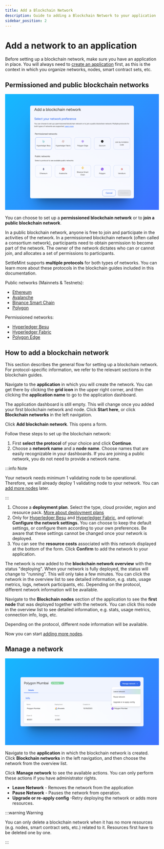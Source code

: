 ```yaml
---
title: Add a Blockchain Network
description: Guide to adding a Blockchain Network to your application
sidebar_position: 2
---
```


# Add a network to an application

Before setting up a blockchain network, make sure you have an application in place. You will always need to [create an application](0_create-an-application.md) first, as this is the context in which you organize networks, nodes, smart contract sets, etc.

## Permissioned and public blockchain networks

![Add A Blockchain Network](../../static/img/about-settlemint/add-network.png)

You can choose to set up a **permissioned blockchain network** or to **join a public blockchain network**.

In a public blockchain network, anyone is free to join and participate in the activities of the network. In a permissioned blockchain network (often called a consortium network), participants need to obtain permission to become part of the network. The owner of the network dictates who can or cannot join, and allocates a set of permissions to participants.

SettleMint supports **multiple protocols** for both types of networks. You can learn more about these protocols in the blockchain guides included in this documentation.

Public networks (Mainnets & Testnets):

- [Ethereum](../blockchain-guides/0_Ethereum/1_ethereum-the-basics.md)
- [Avalanche](../blockchain-guides/2_Avalanche/1_avalanche-the-basics.md)
- [Binance Smart Chain](../blockchain-guides/3_Binance-Smart-Chain/1_binance-smart-chain-the-basics.md)
- [Polygon](../blockchain-guides/4_Polygon/1_polygon-the-basics.md)

Permissioned networks:

- [Hyperledger Besu](../blockchain-guides/1_Hyperledger-Besu/1_enterprise-ethereum-the-basics.md)
- [Hyperledger Fabric](../blockchain-guides/5_Hyperledger-Fabric/1_hyperledger-fabric-the-basics.md)
- [Polygon Edge](../blockchain-guides/6_Polygon-Edge/1_polygon-edge-the-basics.md)

## How to add a blockchain network

This section describes the general flow for setting up a blockchain network. For protocol-specific information, we refer to the relevant sections in the blockchain guides.

Navigate to the **application** in which you will create the network. You can get there by clicking the **grid icon** in the upper right corner, and then clicking the **application name** to go to the application dashboard.

The application dashboard is still empty. This will change once you added your first blockchain network and node. Click **Start here**, or click **Blockchain networks** in the left navigation.

Click **Add blockchain network**. This opens a form.

Follow these steps to set up the blockchain network:

1. First **select the protocol** of your choice and click **Continue**.
2. Choose a **network name** and a **node name**. Choose names that are easily recognizable in your dashboards. If you are joining a public network, you do not need to provide a network name.

:::info Note

Your network needs minimum 1 validating node to be operational. Therefore, we will already deploy 1 validating node to your network. You can [add more nodes](2_add-a-node-to-a-network.md) later.

:::

1. Choose a **deployment plan**. Select the type, cloud provider, region and resource pack. [More about deployment plans](../launch-platform/managed-cloud-deployment/13_deployment-plans.md)
2. Only for [Hyperledger Besu](../blockchain-guides/1_Hyperledger-Besu/2_enterprise-ethereum-network-settings.md) and [Hyperledger Fabric](../blockchain-guides/5_Hyperledger-Fabric/2_hyperledger-fabric-network-settings.md), and optional: **Configure the network settings.** You can choose to keep the default settings, or configure them according to your own preferences. Be aware that these settings cannot be changed once your network is deployed.
3. You can see the **resource costs** associated with this network displayed at the bottom of the form. Click **Confirm** to add the network to your application.

The network is now added to the **blockchain network overview** with the status "deploying". When your network is fully deployed, the status will change to "running". This will only take a few minutes. You can click the network in the overview list to see detailed information, e.g. stats, usage metrics, logs, network participants, etc. Depending on the protocol, different network information will be available.

Navigate to the **Blockchain nodes** section of the application to see the **first node** that was deployed together with the network. You can click this node in the overview list to see detailed information, e.g. stats, usage metrics, connection info, logs, etc.

Depending on the protocol, different node information will be available.

Now you can start [adding more nodes](2_add-a-node-to-a-network.md).

## Manage a network

![Manage Network](../../static/img/about-settlemint/manage-network.png)

Navigate to the **application** in which the blockchain network is created. Click **Blockchain networks** in the left navigation, and then choose the network from the overview list.

Click **Manage network** to see the available actions. You can only perform these actions if you have administrator rights.

- **Leave Network** - Removes the network from the application
- **Pause Network** - Pauses the network from operation.
- **Upgrade or re-apply config** -Retry deploying the network or adds more resources.

:::warning Warning

You can only delete a blockchain network when it has no more resources (e.g. nodes, smart contract sets, etc.) related to it. Resources first have to be deleted one by one.

:::
